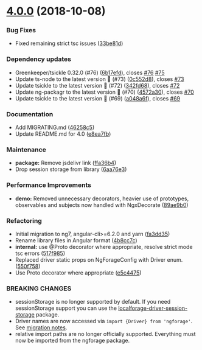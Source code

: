 # [4.0.0](https://github.com/Alorel/ngforage/compare/3.4.0...4.0.0) (2018-10-08)


### Bug Fixes

* Fixed remaining strict tsc issues ([33be81d](https://github.com/Alorel/ngforage/commit/33be81d))


### Dependency updates

* Greenkeeper/tsickle 0.32.0 (#76) ([6b17efd](https://github.com/Alorel/ngforage/commit/6b17efd)), closes [#76](https://github.com/Alorel/ngforage/issues/76) [#75](https://github.com/Alorel/ngforage/issues/75)
* Update ts-node to the latest version 🚀 (#73) ([0c552d8](https://github.com/Alorel/ngforage/commit/0c552d8)), closes [#73](https://github.com/Alorel/ngforage/issues/73)
* Update tsickle to the latest version 🚀 (#72) ([342fd68](https://github.com/Alorel/ngforage/commit/342fd68)), closes [#72](https://github.com/Alorel/ngforage/issues/72)
* Update ng-packagr to the latest version 🚀 (#70) ([4572a30](https://github.com/Alorel/ngforage/commit/4572a30)), closes [#70](https://github.com/Alorel/ngforage/issues/70)
* Update tsickle to the latest version 🚀 (#69) ([a048a6f](https://github.com/Alorel/ngforage/commit/a048a6f)), closes [#69](https://github.com/Alorel/ngforage/issues/69)


### Documentation

* Add MIGRATING.md ([46258c5](https://github.com/Alorel/ngforage/commit/46258c5))
* Update README.md for 4.0 ([e8ea7fb](https://github.com/Alorel/ngforage/commit/e8ea7fb))


### Maintenance

* **package:** Remove jsdelivr link ([ffa36b4](https://github.com/Alorel/ngforage/commit/ffa36b4))
* Drop session storage from library ([6aa76e3](https://github.com/Alorel/ngforage/commit/6aa76e3))


### Performance Improvements

* **demo:** Removed unnecessary decorators, heavier use of prototypes, observables and subjects now handled with NgxDecorate ([89ae9b0](https://github.com/Alorel/ngforage/commit/89ae9b0))


### Refactoring

* Initial migration to ng7, angular-cli>=6.2.0 and yarn ([fa3dd35](https://github.com/Alorel/ngforage/commit/fa3dd35))
* Rename library files in Angular format ([4b8cc7c](https://github.com/Alorel/ngforage/commit/4b8cc7c))
* **internal:** use @Proto decorator where appropriate, resolve strict mode tsc errors ([517f985](https://github.com/Alorel/ngforage/commit/517f985))
* Replaced driver static props on NgForageConfig with Driver enum. ([550f758](https://github.com/Alorel/ngforage/commit/550f758))
* Use Proto decorator where appropriate ([e5c4475](https://github.com/Alorel/ngforage/commit/e5c4475))


### BREAKING CHANGES

* sessionStorage is no longer supported by default. If you need sessionStorage support you can use the [localforage-driver-session-storage](https://npmjs.com/package/localforage-driver-session-storage) package.
* Driver names are now accessed via `import {Driver} from 'ngforage'`. See [migration notes](https://github.com/Alorel/ngforage/blob/4.0.0/MIGRATING.md).
* relative import paths are no longer officially supported. Everything must now be imported from the ngforage package.
